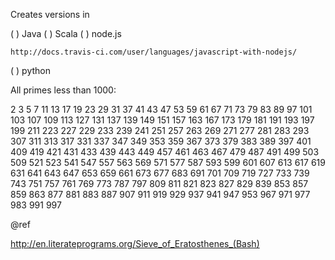 Creates versions in

( ) Java
( ) Scala
( ) node.js

    http://docs.travis-ci.com/user/languages/javascript-with-nodejs/

( ) python


All primes less than 1000:

2 3 5 7 11 13 17 19 23 29 31 37 41 43 47 53 59 61 67 71 73 79 83
89 97 101 103 107 109 113 127 131 137 139 149 151 157 163 167 173
179 181 191 193 197 199 211 223 227 229 233 239 241 251 257 263 269
271 277 281 283 293 307 311 313 317 331 337 347 349 353 359 367 373
379 383 389 397 401 409 419 421 431 433 439 443 449 457 461 463 467
479 487 491 499 503 509 521 523 541 547 557 563 569 571 577 587 593
599 601 607 613 617 619 631 641 643 647 653 659 661 673 677 683 691
701 709 719 727 733 739 743 751 757 761 769 773 787 797 809 811 821
823 827 829 839 853 857 859 863 877 881 883 887 907 911 919 929 937
941 947 953 967 971 977 983 991 997

@ref

  http://en.literateprograms.org/Sieve_of_Eratosthenes_(Bash)



